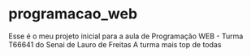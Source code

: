 # programacao_web
Esse é o meu projeto inicial para a aula de Programação WEB - Turma T66641 do Senai de Lauro de Freitas A turma mais top de todas
